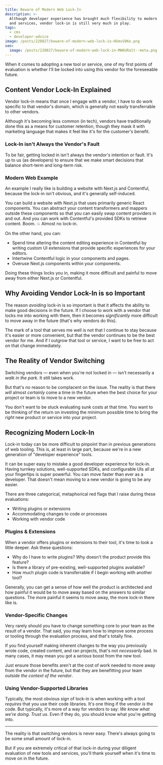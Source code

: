 ```yaml
---
title: Beware of Modern Web Lock-In
description: >-
  Although developer experience has brought much flexibility to modern web tools
  and services, vendor lock-in is still very much in play.
tags:
  - cms
  - developer-advice
image: /posts/220827/beware-of-modern-web-lock-in-HSmvS0Ke.png
seo:
  image: /posts/220827/beware-of-modern-web-lock-in-MW6URa1t--meta.png
---
```


When it comes to adopting a new tool or service, one of my first points of evaluation is whether I'll be locked into using this vendor for the foreseeable future.

## Content Vendor Lock-In Explained

Vendor lock-in means that once I engage with a vendor, I have to do work specific to that vendor's domain, which is generally not easily transferrable to other vendors.

Although it's becoming less common (in tech), vendors have traditionally done this as a means for customer retention, though they mask it with marketing language that makes it feel like it's for the customer's benefit.

### Lock-In isn't Always the Vendor's Fault

To be fair, getting locked in isn't always the vendor's intention or fault. It's up to us (as developers) to ensure that we make smart decisions that balance short-term and long-term risk.

### Modern Web Example

An example I really like is building a website with Next.js and Contentful, because the lock-in isn't obvious, and it's generally self-induced.

You can build a website with Next.js that uses primarily generic React components. You can abstract your content transformers and mappers outside these components so that you can easily swap content providers in and out. And you can work with Contentful's provided SDKs to retrieve content. Boom. 💥 Almost no lock-in.

On the other hand, you can:

- Spend time altering the content editing experience in Contentful by writing custom UI extensions that provide specific experiences for your editors.
- Intertwine Contentful logic in your components and pages.
- Overuse Next.js components within your components.

Doing these things locks you in, making it more difficult and painful to move away from either Next.js or Contentful.

## Why Avoiding Vendor Lock-In is so Important

The reason _avoiding_ lock-in is so important is that it affects the ability to make good decisions in the future. If I choose to work with a vendor that locks me into working with them, then it becomes _significantly_ more difficult to move away in the future (that's why vendors do this).

The mark of a tool that serves me well is not that I continue to stay because it's easier or more convenient, but that the vendor continues to be the best vendor for me. And if I outgrow that tool or service, I want to be free to act on that change immediately.

## The Reality of Vendor Switching

Switching vendors — even when you're not locked in — isn't necessarily a _walk in the park_. It still takes work.

But that's no reason to be complacent on the issue. The reality is that there _will_ almost _certainly_ come a time in the future when the best choice for your project or team is to move to a new vendor.

You don't want to be stuck evaluating sunk costs at that time. You want to be thinking of the return on investing the minimum possible time to bring the _right_ new product or service into your project.

## Recognizing Modern Lock-In

Lock-in today can be more difficult to pinpoint than in previous generations of web tooling. This is, at least in large part, because we're in a new generation of "developer experience" tools.

It can be super easy to mistake a good developer experience for lock-in. Having turnkey solutions, well-supported SDKs, and configurable UIs all at your fingertips is super powerful. You can move faster than ever as a developer. That doesn't mean moving to a new vendor is going to be any easier.

There are three categorical, metaphorical red flags that I raise during these evaluations:

- Writing plugins or extensions
- Accommodating changes to code or processes
- Working with vendor code

### Plugins & Extensions

When a vendor offers plugins or extensions to their tool, it's time to look a little deeper. Ask these questions:

- Why do I have to write plugins? Why doesn't the product provide this feature?
- Is there a library of pre-existing, well-supported plugins available?
- How much plugin code is transferrable if I begin working with another tool?

Generally, you can get a sense of how well the product is architected and how painful it would be to move away based on the answers to similar questions. The more painful it seems to move away, the more lock-in there like is.

### Vendor-Specific Changes

Very rarely should you have to change something core to your team as the result of a vendor. That said, you may learn how to improve some process or tooling through the evaluation process, and that's totally fine.

If you find yourself making inherent changes to the way you previously wrote code, created content, and ran projects, that's not _necessarily_ bad. In many cases, it may mean you got a _serious_ boost from the new tool.

Just ensure those benefits aren't at the cost of work needed to move away from the vendor in the future, but that they are benefitting your team _outside the context of the vendor_.

### Using Vendor-Supported Libraries

Typically, the most obvious sign of lock-in is when working with a tool _requires_ that you use their code libraries. It's one thing if the vendor _is_ the code. But typically, it's more of a way for vendors to say: _We know what we're doing. Trust us_. Even if they do, you should know what you're getting into.

---

The reality is that switching vendors is never easy. There's always going to be some small amount of lock-in.

But if you are extremely critical of that lock-in during your diligent evaluation of new tools and services, you'll thank yourself when it's time to move on in the future.

